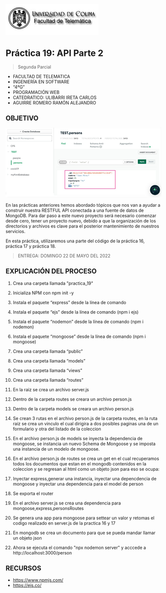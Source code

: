 ![Logo](img/ucol-logo.jpg)

# Práctica 19: API Parte 2

> Segunda Parcial

- FACULTAD DE TELEMATICA
- INGENIERÍA EN SOFTWARE
- “4ºG”
- PROGRAMACIÓN WEB
- CATEDRATICO: ULIBARRI IRETA CARLOS
- AGUIRRE ROMERO RAMÓN ALEJANDRO

## OBJETIVO

![HTTP](img/textMongo.jpg)

En las prácticas anteriores hemos abordado tópicos que nos van a ayudar a construir nuestra RESTFUL API conectada a una fuente de datos de MongoDB. Para dar paso a este nuevo proyecto será necesario comenzar desde cero, tener un proyecto nuevo, debido a que la organización de los directorios y archivos es clave para el posterior mantenimiento de nuestros servicios.

En esta práctica, utilizaremos una parte del código de la práctica 16, práctica 17 y práctica 18.

> ENTREGA: DOMINGO 22 DE MAYO DEL 2022

## EXPLICACIÓN DEL PROCESO

1. Crea una carpeta llamada "practica_19"

2. Inicializa NPM con npm init -y

3. Instala el paquete “express” desde la línea de comando

4. Instala el paquete “ejs” desde la línea de comando (npm i ejs)

5. Instala el paquete “nodemon” desde la línea de comando (npm i nodemon)

6. Instala el paquete “mongoose” desde la línea de comando (npm i mongoose)

7. Crea una carpeta llamada “public”

8. Crea una carpeta llamada “models”

9. Crea una carpeta llamada “views”

10. Crea una carpeta llamada “routes”

11. En la raiz se crea un archivo server.js

12. Dentro de la carpeta routes se creara un archivo person.js

13. Dentro de la carpeta models se creara un archivo person.js

14. Se crean 3 rutas en el archivo person.js de la carpeta routes, en la ruta raiz se crea un vinculo el cual dirigira a dos posibles paginas una de un formulario y otra del listado de la coleccion

15. En el archivo person.js de models se inyecta la dependencia de mongoose, se instancia un nuevo Schema de Mongoose y se imposta una instancia de un modelo de mongoose.

16. En el archivo person.js de routes se crea un get en el cual recuperamos todos los documentos que estan en el mongodb contenidos en la coleccion y se regresan al html como un objeto json para eso se ocupa:

17. Inyectar express,generar una instancia, inyectar una depencdencia de mongoose y inyectar una dependencia para el model de person

18. Se exporta el router

19. En el archivo server.js se crea una dependencia para mongoose,express,personsRoutes

20. Se genera una app para mongoose para settear un valor y retomas el codigo realizado en server.js de la practica 16 y 17

21. En mongodb se crea un documento para que se pueda mandar llamar un objeto json

22. Ahora se ejecuta el comando "npx nodemon server" y acccede a http://localhost:3000/person

## RECURSOS

- https://www.npmjs.com/
- https://ejs.co/

